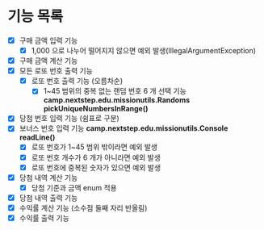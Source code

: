 # 기능 목록

- [X] 구매 금액 입력 기능
  - [X] 1,000 으로 나누어 떨어지지 않으면 예외 발생(IllegalArgumentException)
- [X] 구매 금액 계산 기능
- [X] 모든 로또 번호 출력 기능
  - [X] 로또 번호 출력 기능 (오름차순)
    - [X] 1~45 범위의 중복 없는 랜덤 번호 6 개 선택 기능
    **camp.nextstep.edu.missionutils.Randoms pickUniqueNumbersInRange()**
- [X] 당첨 번호 입력 기능 (쉼표로 구분)
- [X] 보너스 번호 입력 기능
**camp.nextstep.edu.missionutils.Console readLine()**
  - [X] 로또 번호가 1~45 범위 밖이라면 예외 발생
  - [X] 로또 번호 개수가 6 개가 아니라면 예외 발생
  - [X] 로또 번호에 중복된 숫자가 있으면 예외 발생
- [X] 당첨 내역 계산 기능
  - [X] 당첨 기준과 금액 enum 적용
- [X] 당첨 내역 출력 기능 
- [X] 수익률 계산 기능 (소수점 둘째 자리 반올림)
- [X] 수익률 출력 기능
